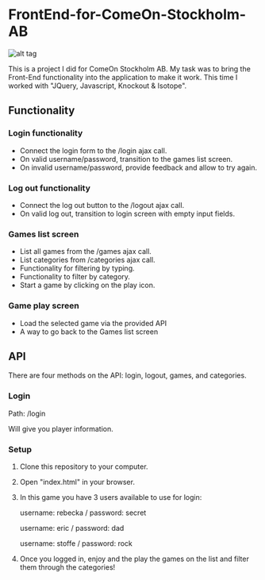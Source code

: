 # FrontEnd-for-ComeOn-Stockholm-AB

![alt tag](https://raw.github.com/Lenz94/Front-End-for-ComeOn-Stockholm-AB/master/images/screenshots/screenshot.png)

This is a project I did for ComeOn Stockholm AB. My task was to bring the Front-End functionality into the application to make it work. This time I worked with "JQuery, Javascript, Knockout &amp; Isotope".

<h2> Functionality </h2>

### Login functionality

* Connect the login form to the /login ajax call.
* On valid username/password, transition to the games list screen.
* On invalid username/password, provide feedback and allow to try again.

### Log out functionality

* Connect the log out button to the /logout ajax call.
* On valid log out, transition to login screen with empty input fields.

### Games list screen

* List all games from the /games ajax call.
* List categories from /categories ajax call.
* Functionality for filtering by typing.
* Functionality to filter by category.
* Start a game by clicking on the play icon.

### Game play screen

* Load the selected game via the provided API
* A way to go back to the Games list screen

## API
There are four methods on the API: login, logout, games, and categories.

### Login
Path: /login

Will give you player information.
<h3>Setup</h3>

 1. Clone this repository to your computer.
 2. Open "index.html" in your browser.
 3. In this game you have 3 users available to use for login:
  
    username: rebecka /
    password: secret

    username: eric /
    password: dad

    username: stoffe /
    password: rock
    
 3. Once you logged in, enjoy and the play the games on the list and filter them through the categories!
